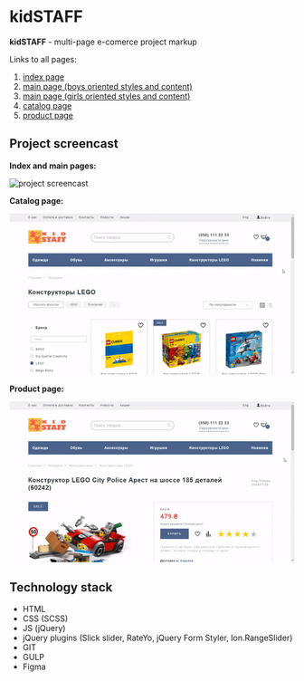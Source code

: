 # kidSTAFF

**kidSTAFF** - multi-page e-comerce project markup

Links to all pages:

 1. [index page](https://artemchepak.github.io/kidSTAFF/app/index.html) 
 2. [main page (boys oriented styles and content)](https://artemchepak.github.io/kidSTAFF/app/main-boy.html)
 3. [main page (girls oriented styles and content)](https://artemchepak.github.io/kidSTAFF/app/main-girl.html)
 4. [catalog page](https://artemchepak.github.io/kidSTAFF/app/catalog.html) 
 5. [product page](https://artemchepak.github.io/kidSTAFF/app/product-page.html) 
 
## Project screencast  

**Index and main pages:**

![project screencast](/kidSTAFF-screencast.gif)  

**Catalog page:**

![project screencast](/kidSTAFF-catalog.gif)  

**Product page:**

![project screencast](/kidSTAFF-product.gif)

## Technology stack  

 - HTML
 - CSS (SCSS)
 - JS (jQuery)
 - jQuery plugins (Slick slider, RateYo, jQuery Form Styler, Ion.RangeSlider)
 - GIT
 - GULP
 - Figma

